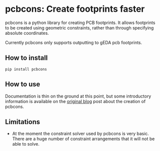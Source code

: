 # pcbcons: Create footprints faster

pcbcons is a python library for creating PCB footprints.  It
allows footprints to be created using geometric constraints, rather
than through specifying absolute coordinates.

Currently pcbcons only supports outputting to gEDA pcb footprints.

## How to install

~~~
pip install pcbcons
~~~

## How to  use

Documentation is thin on the ground at this point, but some
introductory information is available on the
[original blog](https://xgoat.com/wp/2011/08/08/playing-with-footprints-and-constraints/)
post about the creation of pcbcons.

## Limitations

 * At the moment the constraint solver used by pcbcons is very basic.
   There are a huge number of constraint arrangements that it will not
   be able to solve.


